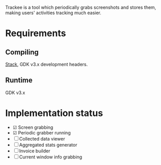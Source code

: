 Trackee is a tool which periodically grabs screenshots and stores them, making users' activities tracking
much easier.

# Requirements

## Compiling

[Stack](https://haskellstack.com), GDK v3.x development headers.

## Runtime

GDK v3.x

# Implementation status

*   ☑ Screen grabbing
*   ☑ Periodic grabber running
*   ☐ Collected data viewer
*   ☐ Aggregated stats generator
*   ☐ Invoice builder
*   ☐ Current window info grabbing
